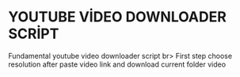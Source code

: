 # YOUTUBE VİDEO DOWNLOADER SCRİPT
Fundamental youtube video downloader script br>
 First step choose resolution
 after paste video link and download current  folder video


